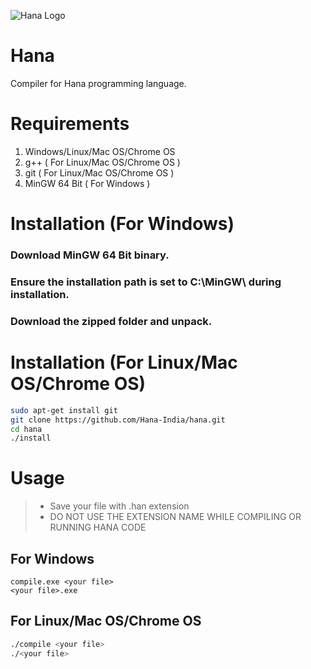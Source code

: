 ![ Hana Logo ](https://github.com/Hana-India/hanaindia.github.io/blob/master/hana.jpg)
# Hana
Compiler for Hana programming language.
# Requirements
1. Windows/Linux/Mac OS/Chrome OS
2. g++ ( For Linux/Mac OS/Chrome OS )
3. git ( For Linux/Mac OS/Chrome OS )
4. MinGW 64 Bit ( For Windows )
# Installation (For Windows)
### Download MinGW 64 Bit binary.<br>
### Ensure the installation path is set to C:\MinGW\ during installation.<br>
### Download the zipped folder and unpack.<br>

# Installation (For Linux/Mac OS/Chrome OS)
```bash
sudo apt-get install git
git clone https://github.com/Hana-India/hana.git
cd hana
./install
```

# Usage

>- Save your file with .han extension
>- DO NOT USE THE EXTENSION NAME WHILE COMPILING OR RUNNING HANA CODE
## For Windows
```batch
compile.exe <your file>
<your file>.exe
```

## For Linux/Mac OS/Chrome OS
```bash
./compile <your file>
./<your file>
```
